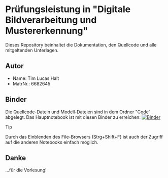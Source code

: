 # Prüfungsleistung in "Digitale Bildverarbeitung und Mustererkennung"

Dieses Repository beinhaltet die Dokumentation, den Quellcode und alle mitgeltenden Unterlagen.

## Autor

- Name:     Tim Lucas Halt
- MatrNr.:  6682645

## Binder
Die Quellcode-Datein und Modell-Dateien sind in dem Ordner "Code" abgelegt. Das Hauptnotebook ist mit diesen Binder zu erreichen: [![Binder](https://mybinder.org/badge_logo.svg)](https://mybinder.org/v2/gh/LucHalt/LucHalt_TFE21-2_deepLearning/main?labpath=Code%2Fpepsi.evaluation.ipynb)

> [!TIP]
> Durch das Einblenden des File-Browsers (Strg+Shift+F) ist auch der Zugriff auf die anderen Notebooks einfach möglich.

## Danke
...für die Vorlesung!
